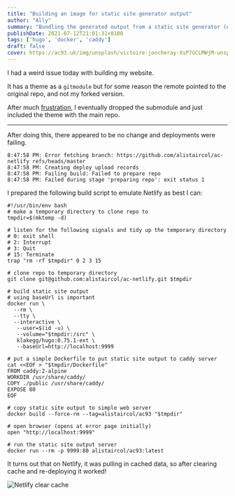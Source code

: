 ```yaml
---
title: "Building an image for static site generator output"
author: "Ally"
summary: "Bundling the generated output from a static site generator (e.g. `hugo`) into a simple static file server (e.g. `caddy`) for testing the build."
publishDate: 2021-07-12T21:01:31+0100
tags: ['hugo', 'docker', 'caddy']
draft: false
cover: https://ac93.uk/img/unsplash/victoire-joncheray-XsP7GCLMWjM-unsplash.jpg
---
```


I had a weird issue today with building my website.

It has a theme as a `gitmodule` but for some reason the remote pointed to the original repo, and not my forked version.

After much [frustration](https://stackoverflow.com/a/36593218/5873008), I eventually dropped the submodule and just included the theme with the main repo.

---

After doing this, there appeared to be no change and deployments were failing.

```text
8:47:58 PM: Error fetching branch: https://github.com/alistaircol/ac-netlify refs/heads/master
8:47:58 PM: Creating deploy upload records
8:47:58 PM: Failing build: Failed to prepare repo
8:47:58 PM: Failed during stage 'preparing repo': exit status 1
```

I prepared the following build script to emulate Netlify as best I can:

```shell
#!/usr/bin/env bash
# make a temporary directory to clone repo to
tmpdir=$(mktemp -d)

# listen for the following signals and tidy up the temporary directory
# 0: exit shell
# 2: Interrupt
# 3: Quit
# 15: Terminate
trap "rm -rf $tmpdir" 0 2 3 15

# clone repo to temporary directory
git clone git@github.com:alistaircol/ac-netlify.git $tmpdir

# build static site output
# using baseUrl is important
docker run \
  --rm \
  --tty \
  --interactive \
   --user=$(id -u) \
   --volume="$tmpdir:/src" \
   klakegg/hugo:0.75.1-ext \
   --baseUrl=http://localhost:9999

# put a simple Dockerfile to put static site output to caddy server
cat <<EOF > "$tmpdir/Dockerfile"
FROM caddy:2-alpine
WORKDIR /usr/share/caddy/
COPY ./public /usr/share/caddy/
EXPOSE 80
EOF

# copy static site output to simple web server
docker build --force-rm --tag=alistaircol/ac93 "$tmpdir"

# open browser (opens at error page initially)
open "http://localhost:9999"

# run the static site output server
docker run --rm -p 9999:80 alistaircol/ac93:latest
```

It turns out that on Netlify, it was pulling in cached data, so after clearing cache and re-deploying it worked!

![Netlify clear cache](/img/articles/static-site-build-docker-image/clear-netlify-cache.png)
